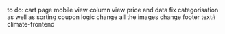 to do:
cart page mobile view column view
price and data fix
categorisation as well as sorting
coupon logic
change all the images
change footer text#   c l i m a t e - f r o n t e n d  
 